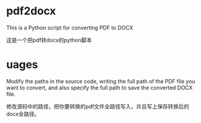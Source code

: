# pdf2docx
This is a Python script for converting PDF to DOCX

这是一个把pdf转docx的python脚本

# uages
Modify the paths in the source code, writing the full path of the PDF file you want to convert, and also specify the full path to save the converted DOCX file.

修改源码中的路径，把你要转换的pdf文件全路径写入，并且写上保存转换后的docx全路径。
